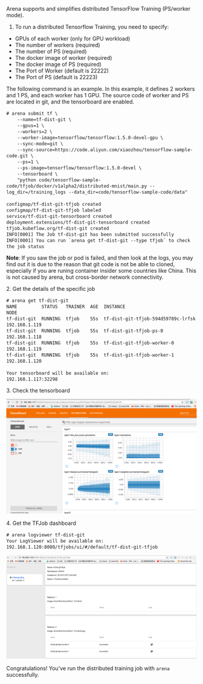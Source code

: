 

Arena supports and simplifies distributed TensorFlow Training (PS/worker mode). 


1. To run a distributed Tensorflow Training, you need to specify:

 - GPUs of each worker (only for GPU workload)
 - The number of workers (required)
 - The number of PS (required)
 - The docker image of worker (required)
 - The docker image of PS (required)
 - The Port of Worker (default is 22222)
 - The Port of PS (default is 22223)

The following command is an example. In this example, it defines 2 workers and 1 PS, and each worker has 1 GPU. The source code of worker and PS are located in git, and the tensorboard are enabled.

```
# arena submit tf \
    --name=tf-dist-git \
    --gpus=1 \
    --workers=2 \
    --worker-image=tensorflow/tensorflow:1.5.0-devel-gpu \
    --sync-mode=git \
    --sync-source=https://code.aliyun.com/xiaozhou/tensorflow-sample-code.git \
    --ps=1 \
    --ps-image=tensorflow/tensorflow:1.5.0-devel \
    --tensorboard \
    "python code/tensorflow-sample-code/tfjob/docker/v1alpha2/distributed-mnist/main.py --log_dir=/training_logs --data_dir=code/tensorflow-sample-code/data"

configmap/tf-dist-git-tfjob created
configmap/tf-dist-git-tfjob labeled
service/tf-dist-git-tensorboard created
deployment.extensions/tf-dist-git-tensorboard created
tfjob.kubeflow.org/tf-dist-git created
INFO[0001] The Job tf-dist-git has been submitted successfully
INFO[0001] You can run `arena get tf-dist-git --type tfjob` to check the job status
```

**Note**: If you saw the job or pod is failed, and then look at the logs, you may find out it is due to the reason that git code is not be able to cloned, especially if you are runing container insider some countries like China. This is not caused by arena, but cross-border network connectivity. 

2\. Get the details of the specific job

```
# arena get tf-dist-git
NAME         STATUS   TRAINER  AGE  INSTANCE                            NODE                   
tf-dist-git  RUNNING  tfjob    55s  tf-dist-git-tfjob-594d59789c-lrfsk  192.168.1.119
tf-dist-git  RUNNING  tfjob    55s  tf-dist-git-tfjob-ps-0              192.168.1.118
tf-dist-git  RUNNING  tfjob    55s  tf-dist-git-tfjob-worker-0          192.168.1.119
tf-dist-git  RUNNING  tfjob    55s  tf-dist-git-tfjob-worker-1          192.168.1.120

Your tensorboard will be available on:
192.168.1.117:32298
```

3\. Check the tensorboard

![](3-tensorboard.jpg)


4\. Get the TFJob dashboard

```
# arena logviewer tf-dist-git
Your LogViewer will be available on:
192.168.1.120:8080/tfjobs/ui/#/default/tf-dist-git-tfjob
```


![](4-tfjob-logviewer-distributed.jpg)

Congratulations! You've run the distributed training job with `arena` successfully. 